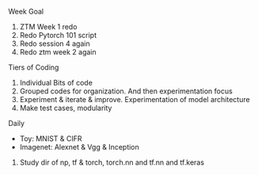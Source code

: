 Week Goal

1. ZTM Week 1 redo
2. Redo Pytorch 101 script
3. Redo session 4 again
4. Redo ztm week 2 again

Tiers of Coding
1. Individual Bits of code
2. Grouped codes for organization. And then experimentation focus
3. Experiment & iterate & improve. Experimentation of model architecture
4. Make test cases, modularity

Daily

- Toy: MNIST & CIFR 
- Imagenet: Alexnet & Vgg & Inception

1. Study dir of np, tf & torch, torch.nn and tf.nn and tf.keras